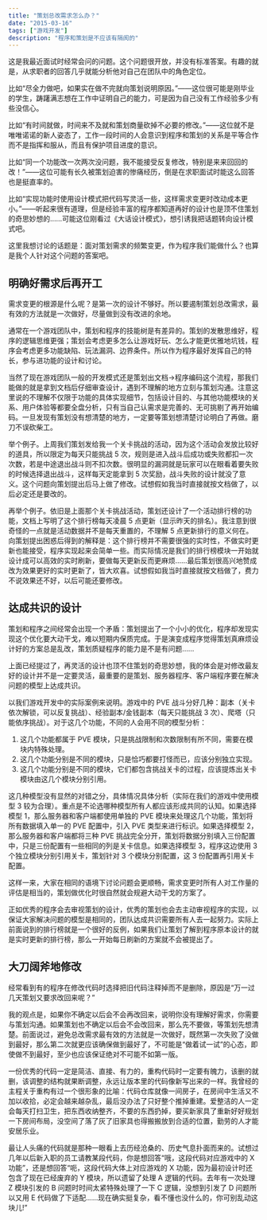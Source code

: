```yaml
---
title: "策划总改需求怎么办？"
date: "2015-03-16"
tags: ["游戏开发"]
description: "程序和策划是不应该有隔阂的"
---
```


这是我最近面试时经常会问的问题。这个问题很开放，并没有标准答案。有趣的就是，从求职者的回答几乎就能分析他对自己在团队中的角色定位。

比如“尽全力做吧，如果实在做不完就向策划说明原因。”——这位很可能是刚毕业的学生，踌躇满志想在工作中证明自己的能力，可是因为自己没有工作经验多少有些没信心。

比如“有时间就做，时间来不及就和策划商量砍掉不必要的修改。”——这位就不是唯唯诺诺的新人姿态了，工作一段时间的人会意识到程序和策划的关系是平等合作而不是指挥和服从，而且有保护项目进度的意识。

比如“同一个功能改一次两次没问题，我不能接受反复修改，特别是来来回回的改！”——这位可能有长久被策划迫害的惨痛经历，倒是在求职面试时能这么回答也是挺直率的。

比如“实现功能时使用设计模式把代码写灵活一些，这样需求变更时改动成本更小。”——听起来很有道理，但是经验丰富的程序都知道再好的设计也是顶不住策划的奇思妙想的……可能这位刚看过《大话设计模式》，想引诱我把话题转向设计模式吧。

这里我想讨论的话题是：面对策划需求的频繁变更，作为程序我们能做什么？也算是我个人针对这个问题的答案吧。

## 明确好需求后再开工
需求变更的根源是什么呢？是第一次的设计不够好。所以要遏制策划总改需求，最有效的方法就是一次做好，尽量做到没有改进的余地。

通常在一个游戏团队中，策划和程序的技能树是有差异的。策划的发散思维好，程序的逻辑思维更强；策划会考虑更多怎么让游戏好玩、怎么才能更优雅地坑钱，程序会考虑更多功能缺陷、玩法漏洞、边界条件。所以作为程序最好发挥自己的特长，参与进功能的设计和讨论。

当然了现在游戏团队一般的开发模式还是策划出文档->程序编码这个流程，那我们能做的就是拿到文档后仔细审查设计，遇到不理解的地方立刻与策划沟通。注意这里说的不理解不仅限于功能的具体实现细节，包括设计目的、与其他功能模块的关系、用户体验等都要全盘分析，只有当自己认需求是完善的、无可挑剔了再开始编码。一旦发现有策划没有想清楚的地方，一定要等策划想清楚讨论明白了再做。磨刀不误砍柴工。

举个例子。上周我们策划发给我一个关卡挑战的活动，因为这个活动会发放比较好的道具，所以限定为每天只能挑战 5 次，规则是进入战斗后成功或失败都扣一次次数，若是中途退出战斗则不扣次数。很明显的漏洞就是玩家可以在眼看着要失败的时候选择退出战斗，这样每天定能拿到 5 次奖励，战斗失败的设计就没了意义。这个问题向策划提出后马上做了修改。试想假如我当时直接就按文档做了，以后必定还是要改的。

再举个例子。依旧是上面那个关卡挑战活动，策划还设计了一个活动排行榜的功能，文档上写明了这个排行榜每天凌晨 5 点更新（显示昨天的排名）。我注意到很奇怪的一点就是活动数据并不是每天重置的，不理解 5 点更新排行的意义何在。向策划提出困惑后得到的解释是：这个排行榜并不需要很强的实时性，不做实时更新也能接受，程序实现起来会简单一些。而实际情况是我们的排行榜模块一开始就设计成可以高效的实时刷新，要做每天更新反而更麻烦……最后策划很高兴地赞成改为效果更好的实时更新了，皆大欢喜。试想假如我当时直接就按文档做了，费力不说效果还不好，以后可能还要修改。

## 达成共识的设计
策划和程序之间经常会出现一个矛盾：策划提出了一个小小的优化，程序却发现实现这个优化要大动干戈，难以短期内保质完成。于是演变成程序觉得策划真麻烦设计好的方案总是乱改，策划质疑程序的能力是不是有问题……

上面已经提过了，再灵活的设计也顶不住策划的奇思妙想，我的体会是对修改最友好的设计并不是一定要灵活，最重要的是策划、服务器程序、客户端程序要在解决问题的模型上达成共识。

以我们游戏开发中的实际案例来说明。游戏中的 PVE 战斗分好几种：副本（关卡依次解锁，可以反复挑战）、经验副本/金钱副本（每天只能挑战 3 次）、爬塔（只能依序挑战）。对于这几个功能，不同的人会用不同的模型分析：

1. 这几个功能都属于 PVE 模块，只是挑战限制和次数限制有所不同，需要在模块内特殊处理。
2. 这几个功能分别是不同的模块，只是恰巧都要打怪而已，应该分别独立实现。
3. 这几个功能分别是不同的模块，它们都包含挑战关卡的过程，应该提炼出关卡模块由这几个模块分别引用。

这几种模型没有显然的对错之分，具体情况具体分析（实际在我们的游戏中使用模型 3 较为合理）。重点是不论选哪种模型所有人都应该形成共同的认知。如果选择模型 1，那么服务器和客户端都使用单独的 PVE 模块来处理这几个功能，策划将所有数据填入单一的 PVE 配置中，引入 PVE 类型来进行标识。如果选择模型 2，那么服务器和客户端都将三种 PVE 挑战完全分开，策划将数据分别填入三份配置中，只是三份配置有一些相同的列是关卡信息。如果选择模型 3，程序这边使用 3 个独立模块分别引用关卡，策划针对 3 个模块分别配置，这 3 份配置再引用关卡配置。

这样一来，大家在相同的语境下讨论问题会更顺畅，需求变更时所有人对工作量的评估是相当的，策划做优化时很自然就会规避大动干戈的方案了。

正如优秀的程序会去审视策划的设计，优秀的策划也会去主动审视程序的实现，以保证大家解决问题的模型是相同的，团队达成共识需要所有人去一起努力。实际上前面说到的排行榜就是一个很好的反例，如果我们让策划了解到程序原本设计的就是实时更新的排行榜，那么一开始每日刷新的方案就不会被提出了。

## 大刀阔斧地修改
经常看到有的程序在修改代码时选择把旧代码注释掉而不是删除，原因是“万一过几天策划又要求改回来呢？”

我的观点是，如果你不确定以后会不会再改回来，说明你没有理解好需求，你需要与策划沟通。如果策划也不确定以后会不会改回来，那么先不要做，等策划先想清楚。前面说过，避免总改需求最有效的方法就是一次做好，既然第一次失败了没做到最好，那么第二次就更应该确保做到最好了，不可能是“做着试一试”的心态，即使做不到最好，至少也应该保证绝对不可能不如第一版。

一份优秀的代码一定是简洁、直接、有力的，重构代码时一定要有魄力，该删的就删，该调整的结构就果断调整，永远让版本里的代码像新写出来的一样。我曾经的主程关于重构有过一个很形象的比喻：代码仓库就像一间房子，在房间中生活又不加以收拾，必定会越来越杂乱，最后没办法了只好整个推掉重建。爱整洁的人一定会每天打扫卫生，把东西收纳整齐，不要的东西扔掉，要买新家具了重新好好规划一下房间布局，没空间了落了灰了旧家具也得搬搬放到合适的位置，勤劳的人才能安居乐业。

最让人头痛的代码就是那种一眼看上去历经沧桑的、历史气息扑面而来的。试想过几年以后新入职的员工请教某段代码，你是想回答“哦，这段代码对应游戏中的 X 功能”，还是想回答“呃，这段代码大体上对应游戏的 X 功能，因为最初设计时还包含了现在已经废弃的 Y 模块，所以遗留了处理 A 逻辑的代码。去年有一次处理 Z 模块引发的 B 问题时时间太紧特殊处理了一下 C 逻辑，没想到引发了 D 问题所以又用 E 代码做了下适配……现在确实挺复杂，看不懂也没什么的，你可别乱动这块儿!”

